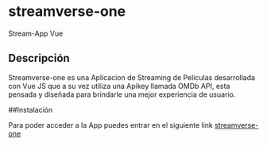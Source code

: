 # streamverse-one
Stream-App Vue

## Descripción 
Streamverse-one es una Aplicacion de Streaming de Peliculas
desarrollada con Vue JS que a su vez utiliza una Apikey llamada OMDb API, 
esta pensada y diseñada para brindarle una mejor experiencia de usuario.

##Instalación 

Para poder acceder a la App puedes entrar en el siguiente link [streamverse-one](https://verdant-blancmange-17217d.netlify.app/)
